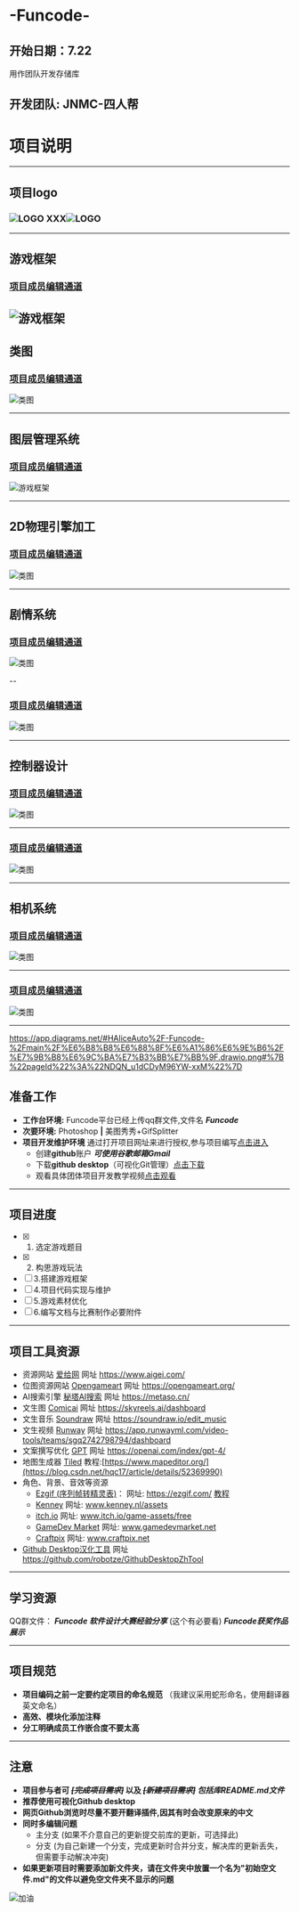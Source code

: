 # -Funcode-
## 开始日期：7.22
用作团队开发存储库
## 开发团队: JNMC-四人帮

# 项目说明
------------------------------------------------------------
## 项目logo
### ![LOGO](项目logo/logo_2.png) XXX![LOGO](None)
------------------------------------------------------
## 游戏框架
### [项目成员编辑通道](https://app.diagrams.net/?client=1#HAliceAuto%2F-Funcode-%2Fmain%2F%E6%B8%B8%E6%88%8F%E6%A1%86%E6%9E%B6%2F%E6%9C%AA%E5%91%BD%E5%90%8D%E7%BB%98%E5%9B%BE.drawio.png#%7B%22pageId%22%3A%22C5RBs43oDa-KdzZeNtuy%22%7D)
![游戏框架](游戏框架/未命名绘图.drawio.png)
--------------------------
## 类图
###  [项目成员编辑通道](https://app.diagrams.net/?libs=general;uml#HAliceAuto%2F-Funcode-%2Fmain%2F%E6%B8%B8%E6%88%8F%E6%A1%86%E6%9E%B6%2F%E7%B1%BB%E5%9B%BE_%E5%BD%B1%E4%B9%8B%E7%95%8C.drawio.png#%7B%22pageId%22%3A%22C5RBs43oDa-KdzZeNtuy%22%7D)
![类图](游戏框架/类图_影之界.drawio.png)

--------------------------------------------------------------------
## 图层管理系统
### [项目成员编辑通道](https://app.diagrams.net/#HAliceAuto%2F-Funcode-%2Fmain%2F%E6%B8%B8%E6%88%8F%E6%A1%86%E6%9E%B6%2F%E6%B8%B8%E6%88%8F%E6%A1%86%E6%9E%B6_XXX.drawio.png#%7B%22pageId%22%3A%22weIvoqKA7_c4nYOg37wb%22%7D)
![游戏框架](游戏框架/游戏框架_XXX.drawio.png)

--------------------------------------------------------------------
## 2D物理引擎加工
###  [项目成员编辑通道](https://app.diagrams.net/#HAliceAuto%2F-Funcode-%2Fmain%2F%E6%B8%B8%E6%88%8F%E6%A1%86%E6%9E%B6%2F2D%E7%89%A9%E7%90%86%E5%BC%95%E6%93%8E%E5%8A%A0%E5%B7%A5.drawio.png#%7B%22pageId%22%3A%222xRm0gHWRYvrj_detL7i%22%7D)
![类图](游戏框架/2D物理引擎加工.drawio.png)

------------------------------------

## 剧情系统
###  [项目成员编辑通道](https://app.diagrams.net/#HAliceAuto%2F-Funcode-%2Fmain%2F%E6%B8%B8%E6%88%8F%E6%A1%86%E6%9E%B6%2F%E5%89%A7%E6%83%85%E7%B3%BB%E7%BB%9F.drawio.png#%7B%22pageId%22%3A%22a22Hc1WfkqGxWuEyUdYN%22%7D)

![类图](游戏框架/剧情系统.drawio.png)

--

###  [项目成员编辑通道](https://app.diagrams.net/?libs=general;uml#HAliceAuto%2F-Funcode-%2Fmain%2F%E6%B8%B8%E6%88%8F%E6%A1%86%E6%9E%B6%2F%E7%B1%BB%E5%9B%BE_%E5%BD%B1%E4%B9%8B%E7%95%8C.drawio.png#%7B%22pageId%22%3A%22C5RBs43oDa-KdzZeNtuy%22%7D)
![类图](游戏框架/类图_XXX.drawio.png)



--------------------------------
## 控制器设计

###  [项目成员编辑通道](https://app.diagrams.net/?libs=general;uml#HAliceAuto%2F-Funcode-%2Fmain%2F%E6%B8%B8%E6%88%8F%E6%A1%86%E6%9E%B6%2F%E6%8E%A7%E5%88%B6%E5%99%A8%E8%AE%BE%E8%AE%A1.drawio.png)

![类图](游戏框架/控制器设计.drawio.png)

---

### [项目成员编辑通道](https://app.diagrams.net/?libs=general;uml#HAliceAuto%2F-Funcode-%2Fmain%2F%E6%B8%B8%E6%88%8F%E6%A1%86%E6%9E%B6%2F%E7%B1%BB%E5%9B%BE_%E5%BD%B1%E4%B9%8B%E7%95%8C.drawio.png#%7B%22pageId%22%3A%22C5RBs43oDa-KdzZeNtuy%22%7D)
![类图](游戏框架/类图_XXX.drawio.png)

-------------------------------------------------------------


## 相机系统

###  [项目成员编辑通道](https://app.diagrams.net/#HAliceAuto%2F-Funcode-%2Fmain%2F%E6%B8%B8%E6%88%8F%E6%A1%86%E6%9E%B6%2F%E7%9B%B8%E6%9C%BA%E7%B3%BB%E7%BB%9F.drawio.png#%7B%22pageId%22%3A%22NDQN_u1dCDyM96YW-xxM%22%7D)

![类图](游戏框架/相机系统.drawio.png)

---

###  [项目成员编辑通道](https://app.diagrams.net/?libs=general;uml#HAliceAuto%2F-Funcode-%2Fmain%2F%E6%B8%B8%E6%88%8F%E6%A1%86%E6%9E%B6%2F%E7%B1%BB%E5%9B%BE_%E5%BD%B1%E4%B9%8B%E7%95%8C.drawio.png#%7B%22pageId%22%3A%22C5RBs43oDa-KdzZeNtuy%22%7D)
![类图](游戏框架/类图_XXX.drawio.png)

-------------------------------------------------------------



https://app.diagrams.net/#HAliceAuto%2F-Funcode-%2Fmain%2F%E6%B8%B8%E6%88%8F%E6%A1%86%E6%9E%B6%2F%E7%9B%B8%E6%9C%BA%E7%B3%BB%E7%BB%9F.drawio.png#%7B%22pageId%22%3A%22NDQN_u1dCDyM96YW-xxM%22%7D
## 准备工作

- **工作台环境:** Funcode平台已经上传qq群文件,文件名  ***Funcode***
- **次要环境:** Photoshop **|** 美图秀秀+GifSplitter
- **项目开发维护环境** 通过打开项目网址来进行授权,参与项目编写[点击进入](https://github.com/AliceAuto/-Funcode-)
    - 创建**github**账户 ***可使用谷歌邮箱Gmail***
    - 下载**github desktop**（可视化Git管理）[点击下载](https://desktop.github.com/download/)
    - 观看具体团体项目开发教学视频[点击观看](https://www.bilibili.com/video/BV1o7411U7j6?vd_source=21be49af9afac52c20366bcfdbce61f2)
-------------------------------------------------
## 项目进度
- [x] 1. 选定游戏题目
- [x] 2. 构思游戏玩法
- [ ] 3.搭建游戏框架
- [ ] 4.项目代码实现与维护
- [ ] 5.游戏素材优化
- [ ] 6.编写文档与比赛制作必要附件
------------------------------------------------------------------
## 项目工具资源
- 资源网站 [爱给网](https://www.aigei.com/) 网址 https://www.aigei.com/
- 位图资源网站 [Opengameart](https://opengameart.org/) 网址 https://opengameart.org/
- AI搜索引擎 [秘塔AI搜索](https://metaso.cn/) 网址 https://metaso.cn/
- 文生图 [Comicai](https://skyreels.ai/dashboard) 网址 https://skyreels.ai/dashboard
- 文生音乐 [Soundraw](https://soundraw.io/edit_music) 网址 https://soundraw.io/edit_music
- 文生视频 [Runway](https://app.runwayml.com/video-tools/teams/sgq2742798794/dashboard) 网址 https://app.runwayml.com/video-tools/teams/sgq2742798794/dashboard
- 文案撰写优化 [GPT](https://openai.com/index/gpt-4/) 网址 https://openai.com/index/gpt-4/
- 地图生成器 [Tiled](https://www.mapeditor.org/) 教程:[https://www.mapeditor.org/](https://blog.csdn.net/hqc17/article/details/52369990)
- 角色、背景、音效等资源
    - [Ezgif (序列帧转精灵表)](https://ezgif.com/)：                网址: https://ezgif.com/ [教程](https://blog.csdn.net/hqc17/article/details/52369990)
    - [Kenney](www.kenney.nl/assets)           网址: www.kenney.nl/assets
    - [itch.io](www.itch.io/game-assets/free)    网址: www.itch.io/game-assets/free
    - [GameDev Market](www.gamedevmarket.net)    网址: www.gamedevmarket.net
    - [Craftpix](www.craftpix.net)               网址: www.craftpix.net
- [Github Desktop汉化工具](https://github.com/robotze/GithubDesktopZhTool) 网址 https://github.com/robotze/GithubDesktopZhTool
--------------------------------------------------------------------------------------------
## 学习资源
QQ群文件： 
    ***Funcode 软件设计大赛经验分享*** (这个有必要看)
***Funcode获奖作品展示***

----------------------------------------------------------------
## 项目规范
- **项目编码之前一定要约定项目的命名规范** （我建议采用蛇形命名，使用翻译器英文命名）
- **高效、模块化添加注释**
- **分工明确成员工作嵌合度不要太高**
  
---------------------------------------------------------------------
## 注意
- **项目参与者可  ***~~[完成项目需求]~~*** 以及  ***~~[新建项目需求]~~ 包括库README.md文件*****
- **推荐使用可视化Github desktop**
- **网页Github浏览时尽量不要开翻译插件,因其有时会改变原来的中文**
- **同时多编辑问题**
  - 主分支 (如果不介意自己的更新提交前库的更新，可选择此)
  - 分支 (为自己新建一个分支，完成更新时合并分支，解决库的更新丢失，但需要手动解决冲突)
- **如果更新项目时需要添加新文件夹，请在文件夹中放置一个名为"初始空文件.md"的文件以避免空文件夹不显示的问题**

![加油](https://github.com/AliceAuto/-Funcode-/blob/main/github%E7%BD%91%E7%AB%99%E8%B5%84%E6%BA%90(%E6%97%A0%E5%85%B3%E9%A1%B9)/%E5%8A%A0%E6%B2%B9.png)
